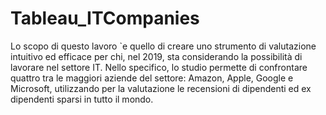 # Tableau_ITCompanies
Lo scopo di questo lavoro `e quello di creare uno strumento di valutazione intuitivo ed efficace per chi, nel 2019, sta considerando la possibilità di lavorare nel settore IT. Nello specifico, lo studio permette di confrontare quattro tra  le maggiori aziende del settore: Amazon, Apple, Google e Microsoft, utilizzando per la valutazione le recensioni di dipendenti ed ex dipendenti sparsi in tutto il mondo.
